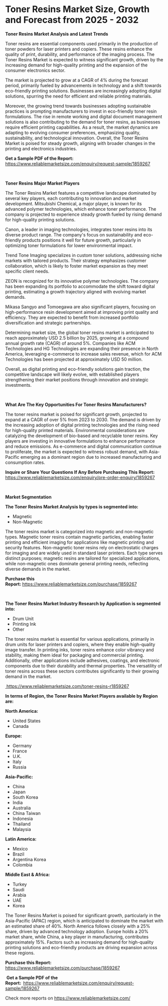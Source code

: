 <p><h1>Toner Resins Market Size, Growth and Forecast from 2025 - 2032</h1></p><p><strong>Toner Resins Market Analysis and Latest Trends</strong></p>
<p><p>Toner resins are essential components used primarily in the production of toner powders for laser printers and copiers. These resins enhance the quality of print, durability, and performance of the imaging process. The Toner Resins Market is expected to witness significant growth, driven by the increasing demand for high-quality printing and the expansion of the consumer electronics sector. </p><p>The market is projected to grow at a CAGR of 4% during the forecast period, primarily fueled by advancements in technology and a shift towards eco-friendly printing solutions. Businesses are increasingly adopting digital solutions, spurring the need for efficient and reliable printing materials. </p><p>Moreover, the growing trend towards businesses adopting sustainable practices is prompting manufacturers to invest in eco-friendly toner resin formulations. The rise in remote working and digital document management solutions is also contributing to the demand for toner resins, as businesses require efficient printing capabilities. As a result, the market dynamics are adapting to evolving consumer preferences, emphasizing quality, sustainability, and technological innovation. Overall, the Toner Resins Market is poised for steady growth, aligning with broader changes in the printing and electronics industries.</p></p>
<p><strong>Get a Sample PDF of the Report:&nbsp;</strong> <a href="https://www.reliablemarketsize.com/enquiry/request-sample/1859267?utm_campaign=2996&utm_medium=2&utm_source=Github&utm_content=ia&utm_term=31032025&utm_id=toner-resins">https://www.reliablemarketsize.com/enquiry/request-sample/1859267</a></p>
<p>&nbsp;</p>
<p><strong>Toner Resins Major Market Players</strong></p>
<p><p>The Toner Resins Market features a competitive landscape dominated by several key players, each contributing to innovation and market development. Mitsubishi Chemical, a major player, is known for its advanced polymer technologies, which enhance toner performance. The company is projected to experience steady growth fueled by rising demand for high-quality printing solutions.</p><p>Canon, a leader in imaging technologies, integrates toner resins into its diverse product range. The company's focus on sustainability and eco-friendly products positions it well for future growth, particularly in optimizing toner formulations for lower environmental impact.</p><p>Trend Tone Imaging specializes in custom toner solutions, addressing niche markets with tailored products. Their strategy emphasizes customer collaboration, which is likely to foster market expansion as they meet specific client needs.</p><p>ZEON is recognized for its innovative polymer technologies. The company has been expanding its portfolio to accommodate the shift toward digital printing, estimating a growth trajectory aligned with evolving market demands.</p><p>Mikasa Sangyo and Tomoegawa are also significant players, focusing on high-performance resin development aimed at improving print quality and efficiency. They are expected to benefit from increased portfolio diversification and strategic partnerships.</p><p>Determining market size, the global toner resins market is anticipated to reach approximately USD 2.5 billion by 2025, growing at a compound annual growth rate (CAGR) of around 5%. Companies like ACM Technologies and HG Technologies are expanding their presence in North America, leveraging e-commerce to increase sales revenue, which for ACM Technologies has been projected at approximately USD 50 million.</p><p>Overall, as digital printing and eco-friendly solutions gain traction, the competitive landscape will likely evolve, with established players strengthening their market positions through innovation and strategic investments.</p></p>
<p>&nbsp;</p>
<p><strong>What Are The Key Opportunities For Toner Resins Manufacturers?</strong></p>
<p><p>The toner resins market is poised for significant growth, projected to expand at a CAGR of over 5% from 2023 to 2030. The demand is driven by the increasing adoption of digital printing technologies and the rising need for high-quality printed materials. Environmental considerations are catalyzing the development of bio-based and recyclable toner resins. Key players are investing in innovative formulations to enhance performance and reduce emissions. As e-commerce and digital communication continue to proliferate, the market is expected to witness robust demand, with Asia-Pacific emerging as a dominant region due to increased manufacturing and consumption rates.</p></p>
<p><strong>Inquire or Share Your Questions If Any Before Purchasing This Report:</strong> <a href="https://www.reliablemarketsize.com/enquiry/pre-order-enquiry/1859267?utm_campaign=2996&utm_medium=2&utm_source=Github&utm_content=ia&utm_term=31032025&utm_id=toner-resins">https://www.reliablemarketsize.com/enquiry/pre-order-enquiry/1859267</a></p>
<p>&nbsp;</p>
<p><strong>Market Segmentation</strong></p>
<p><strong>The Toner Resins Market Analysis by types is segmented into:</strong></p>
<p><ul><li>Magnetic</li><li>Non-Magnetic</li></ul></p>
<p><p>The toner resins market is categorized into magnetic and non-magnetic types. Magnetic toner resins contain magnetic particles, enabling faster printing and efficient imaging for applications like magnetic printing and security features. Non-magnetic toner resins rely on electrostatic charges for imaging and are widely used in standard laser printers. Each type serves distinct purposes; magnetic resins are tailored for specialized applications, while non-magnetic ones dominate general printing needs, reflecting diverse demands in the market.</p></p>
<p><strong>Purchase this Report:&nbsp;</strong><a href="https://www.reliablemarketsize.com/purchase/1859267?utm_campaign=2996&utm_medium=2&utm_source=Github&utm_content=ia&utm_term=31032025&utm_id=toner-resins">https://www.reliablemarketsize.com/purchase/1859267</a></p>
<p>&nbsp;</p>
<p><strong>The Toner Resins Market Industry Research by Application is segmented into:</strong></p>
<p><ul><li>Drum Unit</li><li>Printing Ink</li><li>Other</li></ul></p>
<p><p>The toner resins market is essential for various applications, primarily in drum units for laser printers and copiers, where they enable high-quality image transfer. In printing inks, toner resins enhance color vibrancy and stability, making them ideal for packaging and commercial printing. Additionally, other applications include adhesives, coatings, and electronic components due to their durability and thermal properties. The versatility of toner resins across these sectors contributes significantly to their growing demand in the market.</p></p>
<p><a href="https://www.reliablemarketsize.com/toner-resins-r1859267?utm_campaign=2996&utm_medium=2&utm_source=Github&utm_content=ia&utm_term=31032025&utm_id=toner-resins">&nbsp;https://www.reliablemarketsize.com/toner-resins-r1859267</a></p>
<p><strong>In terms of Region, the Toner Resins Market Players available by Region are:</strong></p>
<p>
    <p> <strong> North America: </strong>
        <ul>
            <li>United States</li>
            <li>Canada</li>
        </ul>
        </p> 
    <p> <strong> Europe: </strong>
        <ul>
            <li>Germany</li>
            <li>France</li>
            <li>U.K.</li>
            <li>Italy</li>
            <li>Russia</li>
        </ul>
        </p> 
    <p> <strong> Asia-Pacific: </strong>
        <ul>
            <li>China</li>
            <li>Japan</li>
            <li>South Korea</li>
            <li>India</li>
            <li>Australia</li>
            <li>China Taiwan</li>
            <li>Indonesia</li>
            <li>Thailand</li>
            <li>Malaysia</li>
        </ul>
        </p> 
    <p> <strong> Latin America: </strong>
        <ul>
            <li>Mexico</li>
            <li>Brazil</li>
            <li>Argentina Korea</li>
            <li>Colombia</li>
        </ul>
        </p> 
    <p> <strong> Middle East & Africa: </strong>
        <ul>
            <li>Turkey</li>
            <li>Saudi</li>
            <li>Arabia</li>
            <li>UAE</li>
            <li>Korea</li>
        </ul>
    </p>
    </p>
<p><p>The Toner Resins Market is poised for significant growth, particularly in the Asia-Pacific (APAC) region, which is anticipated to dominate the market with an estimated share of 40%. North America follows closely with a 25% share, driven by advanced technology adoption. Europe holds a 20% market share, while China, a key player in manufacturing, contributes approximately 15%. Factors such as increasing demand for high-quality printing solutions and eco-friendly products are driving expansion across these regions.</p></p>
<p><strong>Purchase this Report: </strong><a href="https://www.reliablemarketsize.com/purchase/1859267?utm_campaign=2996&utm_medium=2&utm_source=Github&utm_content=ia&utm_term=31032025&utm_id=toner-resins">https://www.reliablemarketsize.com/purchase/1859267</a></p>
<p>&nbsp;<strong>Get a Sample PDF of the Report:&nbsp;&nbsp;</strong><a href="https://www.reliablemarketsize.com/enquiry/request-sample/1859267?utm_campaign=2996&utm_medium=2&utm_source=Github&utm_content=ia&utm_term=31032025&utm_id=toner-resins">https://www.reliablemarketsize.com/enquiry/request-sample/1859267</a></p>
<p><strong></strong></p>
<p>Check more reports on <a href="https://www.reliablemarketsize.com/?utm_campaign=2996&utm_medium=2&utm_source=Github&utm_content=ia&utm_term=31032025&utm_id=toner-resins">https://www.reliablemarketsize.com/</a></p>